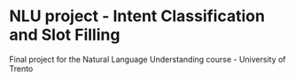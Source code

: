 # NLU project - Intent Classification and Slot Filling
Final project for the Natural Language Understanding course - University of Trento
